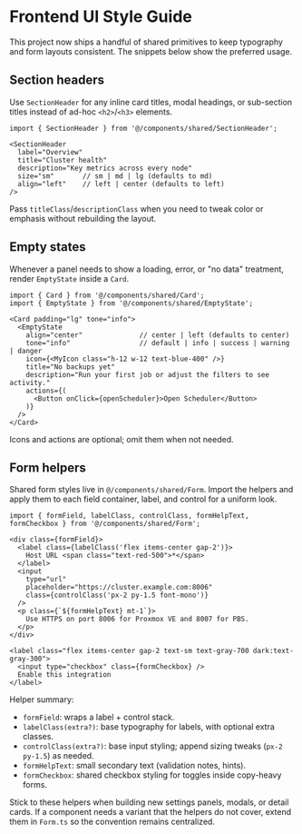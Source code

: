 # Frontend UI Style Guide

This project now ships a handful of shared primitives to keep typography and form layouts consistent. The snippets below show the preferred usage.

## Section headers

Use `SectionHeader` for any inline card titles, modal headings, or sub-section titles instead of ad-hoc `<h2>`/`<h3>` elements.

```tsx
import { SectionHeader } from '@/components/shared/SectionHeader';

<SectionHeader
  label="Overview"
  title="Cluster health"
  description="Key metrics across every node"
  size="sm"       // sm | md | lg (defaults to md)
  align="left"    // left | center (defaults to left)
/>
```

Pass `titleClass`/`descriptionClass` when you need to tweak color or emphasis without rebuilding the layout.

## Empty states

Whenever a panel needs to show a loading, error, or "no data" treatment, render `EmptyState` inside a `Card`.

```tsx
import { Card } from '@/components/shared/Card';
import { EmptyState } from '@/components/shared/EmptyState';

<Card padding="lg" tone="info">
  <EmptyState
    align="center"              // center | left (defaults to center)
    tone="info"                 // default | info | success | warning | danger
    icon={<MyIcon class="h-12 w-12 text-blue-400" />}
    title="No backups yet"
    description="Run your first job or adjust the filters to see activity."
    actions={(
      <Button onClick={openScheduler}>Open Scheduler</Button>
    )}
  />
</Card>
```

Icons and actions are optional; omit them when not needed.

## Form helpers

Shared form styles live in `@/components/shared/Form`. Import the helpers and apply them to each field container, label, and control for a uniform look.

```tsx
import { formField, labelClass, controlClass, formHelpText, formCheckbox } from '@/components/shared/Form';

<div class={formField}>
  <label class={labelClass('flex items-center gap-2')}>
    Host URL <span class="text-red-500">*</span>
  </label>
  <input
    type="url"
    placeholder="https://cluster.example.com:8006"
    class={controlClass('px-2 py-1.5 font-mono')}
  />
  <p class={`${formHelpText} mt-1`}>
    Use HTTPS on port 8006 for Proxmox VE and 8007 for PBS.
  </p>
</div>

<label class="flex items-center gap-2 text-sm text-gray-700 dark:text-gray-300">
  <input type="checkbox" class={formCheckbox} />
  Enable this integration
</label>
```

Helper summary:

- `formField`: wraps a label + control stack.
- `labelClass(extra?)`: base typography for labels, with optional extra classes.
- `controlClass(extra?)`: base input styling; append sizing tweaks (`px-2 py-1.5`) as needed.
- `formHelpText`: small secondary text (validation notes, hints).
- `formCheckbox`: shared checkbox styling for toggles inside copy-heavy forms.

Stick to these helpers when building new settings panels, modals, or detail cards. If a component needs a variant that the helpers do not cover, extend them in `Form.ts` so the convention remains centralized.
